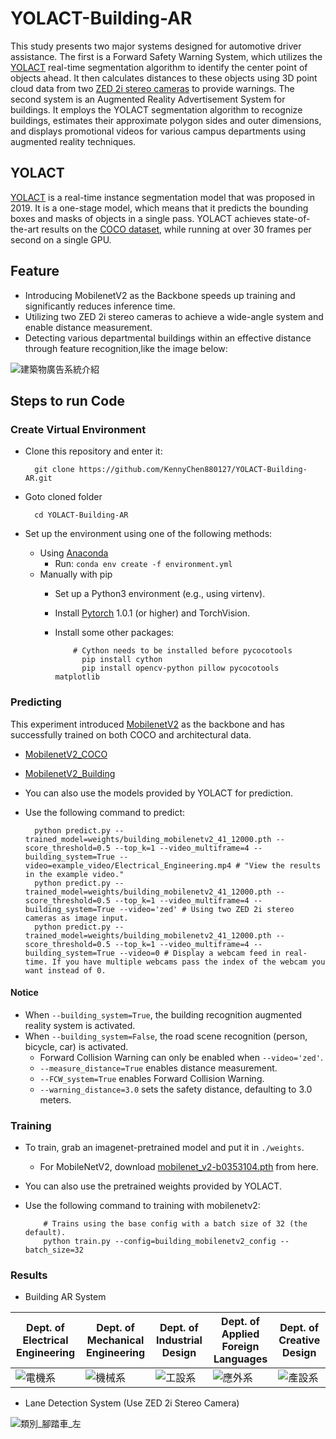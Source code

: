 





# YOLACT-Building-AR
This study presents two major systems designed for automotive driver assistance. The first is a Forward Safety Warning System, which utilizes the [YOLACT](https://github.com/dbolya/yolact) real-time segmentation algorithm to identify the center point of objects ahead. It then calculates distances to these objects using 3D point cloud data from two [ZED 2i stereo cameras](https://www.stereolabs.com/zed-2i/) to provide warnings. The second system is an Augmented Reality Advertisement System for buildings. It employs the YOLACT segmentation algorithm to recognize buildings, estimates their approximate polygon sides and outer dimensions, and displays promotional videos for various campus departments using augmented reality techniques.

## YOLACT
[YOLACT](https://github.com/dbolya/yolact) is a real-time instance segmentation model that was proposed in 2019. It is a one-stage model, which means that it predicts the bounding boxes and masks of objects in a single pass. YOLACT achieves state-of-the-art results on the [COCO dataset](https://cocodataset.org/#home), while running at over 30 frames per second on a single GPU.

## Feature
* Introducing MobilenetV2 as the Backbone speeds up training and significantly reduces inference time.
* Utilizing two ZED 2i stereo cameras to achieve a wide-angle system and enable distance measurement.
* Detecting various departmental buildings within an effective distance through feature recognition,like the image below:

![建築物廣告系統介紹](https://github.com/KennyChen880127/YOLACT-Building-AR/assets/99500847/f7158bb2-73d3-4bf1-96e9-7f45471cb996)


## Steps to run Code
### Create Virtual Environment
* Clone this repository and enter it:

        git clone https://github.com/KennyChen880127/YOLACT-Building-AR.git
* Goto cloned folder

        cd YOLACT-Building-AR
* Set up the environment using one of the following methods:
  - Using [Anaconda](https://www.anaconda.com/download)
    - Run: `conda env create -f environment.yml`
  - Manually with pip
    - Set up a Python3 environment (e.g., using virtenv).
    - Install [Pytorch](https://pytorch.org/get-started/previous-versions/) 1.0.1 (or higher) and TorchVision.
    - Install some other packages:

              # Cython needs to be installed before pycocotools
                pip install cython
                pip install opencv-python pillow pycocotools matplotlib 

### Predicting
This experiment introduced [MobilenetV2](https://arxiv.org/abs/1801.04381) as the backbone and has successfully trained on both COCO and architectural data.
* [MobilenetV2_COCO](https://drive.google.com/file/d/1twWZKKyLH_0DCBSD2aKgZJ3SDJqQPPUf/view?usp=sharing)
* [MobilenetV2_Building](https://drive.google.com/file/d/1Yk90LG1ul_WZBymxK1eKLcoHG-mqVXUl/view?usp=sharing)
* You can also use the models provided by YOLACT for prediction.
* Use the following command to predict:

        python predict.py --trained_model=weights/building_mobilenetv2_41_12000.pth --score_threshold=0.5 --top_k=1 --video_multiframe=4 --building_system=True --video=example_video/Electrical_Engineering.mp4 # "View the results in the example video."
        python predict.py --trained_model=weights/building_mobilenetv2_41_12000.pth --score_threshold=0.5 --top_k=1 --video_multiframe=4 --building_system=True --video='zed' # Using two ZED 2i stereo cameras as image input.
        python predict.py --trained_model=weights/building_mobilenetv2_41_12000.pth --score_threshold=0.5 --top_k=1 --video_multiframe=4 --building_system=True --video=0 # Display a webcam feed in real-time. If you have multiple webcams pass the index of the webcam you want instead of 0.
#### Notice
* When `--building_system=True`, the building recognition augmented reality system is activated.
* When `--building_system=False`, the road scene recognition (person, bicycle, car) is activated.
  - Forward Collision Warning can only be enabled when `--video='zed'`.
  - `--measure_distance=True` enables distance measurement.
  - `--FCW_system=True` enables Forward Collision Warning.
  - `--warning_distance=3.0` sets the safety distance, defaulting to 3.0 meters.
  
### Training
* To train, grab an imagenet-pretrained model and put it in `./weights`.
  - For MobileNetV2, download [mobilenet_v2-b0353104.pth](https://drive.google.com/file/d/1fgVOgqEm6PnaD_H51_INNQiLCsoN3Gh7/view?usp=sharing) from here.
* You can also use the pretrained weights provided by YOLACT.
* Use the following command to training with mobilenetv2:

          # Trains using the base config with a batch size of 32 (the default).
          python train.py --config=building_mobilenetv2_config --batch_size=32
  
### Results
* Building AR System

| Dept. of Electrical Engineering | Dept. of Mechanical Engineering | Dept. of Industrial Design | Dept. of Applied Foreign Languages | Dept. of Creative Design |
| ------------- | ------------- | ------------- | ------------- | ------------- |
| ![電機系](https://github.com/KennyChen880127/YOLACT-Building-AR/assets/99500847/b0b34d5c-207e-4b43-8e81-2b9db21171b1) |![機械系](https://github.com/KennyChen880127/YOLACT-Building-AR/assets/99500847/89dd5aaa-7544-48ff-9ac6-3edd6ca4b4a2) | ![工設系](https://github.com/KennyChen880127/YOLACT-Building-AR/assets/99500847/5d4e1abb-a1f5-4d72-a39a-ddb4ae39ab69) | ![應外系](https://github.com/KennyChen880127/YOLACT-Building-AR/assets/99500847/9b7f23c0-062e-48b9-8fa3-22843b6d7fac) | ![產設系](https://github.com/KennyChen880127/YOLACT-Building-AR/assets/99500847/28fd801c-e58a-4da7-a4ce-678ed58a3a09) | 

* Lane Detection System (Use ZED 2i Stereo Camera)

![類別_腳踏車_左](https://github.com/KennyChen880127/YOLACT-Building-AR/assets/99500847/1df63394-548c-4eff-a80b-02ad6977b988)

